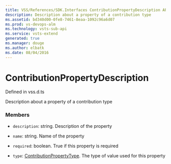 ```yaml
---
title: VSS/References/SDK.Interfaces ContributionPropertyDescription API | Extensions for Visual Studio Team Services
description: Description about a property of a contribution type
ms.assetid: bd340d00-0fe8-7461-8eaa-1092c96a6d07
ms.prod: vs-devops-alm
ms.technology: vsts-sub-api
ms.service: vsts-extend
generated: true
ms.manager: douge
ms.author: elbatk
ms.date: 08/04/2016
---
```


# ContributionPropertyDescription

Defined in vss.d.ts


Description about a property of a contribution type 

### Members

* `description`: string. Description of the property

* `name`: string. Name of the property

* `required`: boolean. True if this property is required

* `type`: [ContributionPropertyType](../../../VSS/References/SDK_Interfaces/ContributionPropertyType.md). The type of value used for this property

